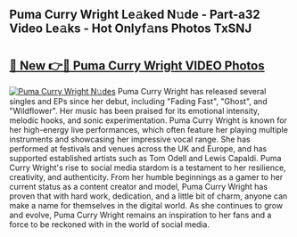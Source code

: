 ## Puma Curry Wright Le𝚊ked N𝚞de - Part-a32 Video Le𝚊ks - Hot Onlyf𝚊ns Photos TxSNJ

# <h2><a href="http://ab50840.deff.icu/?id=Puma+Curry+Wright">🔗 New 👉🔴 Puma Curry Wright VIDEO Photos</a></h2>

[![Puma Curry Wright N𝚞des](https://i.imgur.com/rIISA9y.gif)](http://ab50840.deff.icu/?id=Puma+Curry+Wright)
Puma Curry Wright has released several singles and EPs since her debut, including "Fading Fast", "Ghost", and "Wildflower". Her music has been praised for its emotional intensity, melodic hooks, and sonic experimentation. Puma Curry Wright is known for her high-energy live performances, which often feature her playing multiple instruments and showcasing her impressive vocal range. She has performed at festivals and venues across the UK and Europe, and has supported established artists such as Tom Odell and Lewis Capaldi. Puma Curry Wright's rise to social media stardom is a testament to her resilience, creativity, and authenticity. From her humble beginnings as a gamer to her current status as a content creator and model, Puma Curry Wright has proven that with hard work, dedication, and a little bit of charm, anyone can make a name for themselves in the digital world. As she continues to grow and evolve, Puma Curry Wright remains an inspiration to her fans and a force to be reckoned with in the world of social media.
